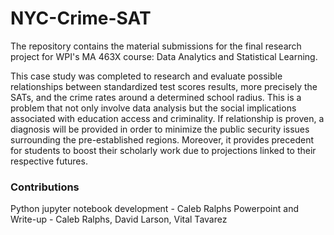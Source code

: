 # NYC-Crime-SAT

The repository contains the material submissions for the final research project for WPI's MA 463X course: 
Data Analytics and Statistical Learning. 

This case study was completed to research and evaluate possible relationships between standardized test
scores results, more precisely the SATs, and the crime rates around a determined school
radius. This is a problem that not only involve data analysis but the social implications
associated with education access and criminality. If relationship is proven, a diagnosis will be
provided in order to minimize the public security issues surrounding the pre-established regions.
Moreover, it provides precedent for students to boost their scholarly work due to projections
linked to their respective futures.

### Contributions

Python jupyter notebook development - Caleb Ralphs
Powerpoint and Write-up - Caleb Ralphs, David Larson, Vital Tavarez
